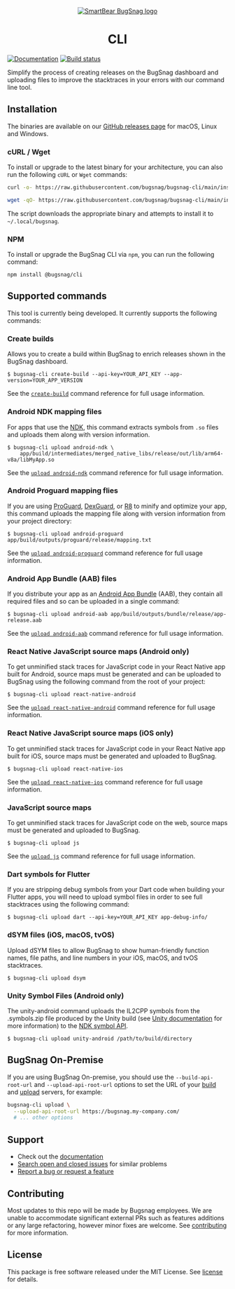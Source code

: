 <div align="center">
  <a href="https://docs.bugsnag.com/build-integrations/bugsnag-cli">
    <picture>
      <source media="(prefers-color-scheme: dark)" srcset="https://assets.smartbear.com/m/3dab7e6cf880aa2b/original/BugSnag-Repository-Header-Dark.svg">
      <img alt="SmartBear BugSnag logo" src="https://assets.smartbear.com/m/3945e02cdc983893/original/BugSnag-Repository-Header-Light.svg">
    </picture>
  </a>
  <h1>CLI</h1>
</div>


[![Documentation](https://img.shields.io/badge/documentation-latest-blue.svg)](https://docs.bugsnag.com/build-integrations/bugsnag-cli/)
[![Build status](https://badge.buildkite.com/4c42f3d6345b14ecdc243abcf974cad0cfd9844e1b0e5f2418.svg)](https://buildkite.com/bugsnag/bugsnag-cli)

Simplify the process of creating releases on the BugSnag dashboard and uploading files to improve the stacktraces in your errors with our command line tool.

## Installation

The binaries are available on our [GitHub releases page](https://github.com/bugsnag/bugsnag-cli/releases) for macOS, Linux and Windows.

### cURL / Wget

To install or upgrade to the latest binary for your architecture, you can also run the following `cURL` or `Wget` commands:

```sh
curl -o- https://raw.githubusercontent.com/bugsnag/bugsnag-cli/main/install.sh | bash
```
```sh
wget -qO- https://raw.githubusercontent.com/bugsnag/bugsnag-cli/main/install.sh | bash
```

The script downloads the appropriate binary and attempts to install it to `~/.local/bugsnag`.

### NPM

To install or upgrade the BugSnag CLI via `npm`, you can run the following command:

`npm install @bugsnag/cli`

## Supported commands

This tool is currently being developed. It currently supports the following commands:

### Create builds

Allows you to create a build within BugSnag to enrich releases shown in the BugSnag dashboard.

    $ bugsnag-cli create-build --api-key=YOUR_API_KEY --app-version=YOUR_APP_VERSION

See the [`create-build`](https://docs.bugsnag.com/build-integrations/bugsnag-cli/create-build/) command reference for full usage information.

### Android NDK mapping files

For apps that use the [NDK](https://developer.android.com/ndk/), this command extracts symbols from `.so` files and uploads them along with version information.

    $ bugsnag-cli upload android-ndk \
        app/build/intermediates/merged_native_libs/release/out/lib/arm64-v8a/libMyApp.so

See the [`upload android-ndk`](https://docs.bugsnag.com/build-integrations/bugsnag-cli/upload-android-ndk/) command reference for full usage information.

### Android Proguard mapping flies

If you are using [ProGuard](https://developer.android.com/studio/build/shrink-code.html), [DexGuard](https://www.guardsquare.com/en/dexguard), or [R8](https://r8.googlesource.com/r8#d8-dexer-and-r8-shrinker) to minify and optimize your app, this command uploads the mapping file along with version information from your project directory:

    $ bugsnag-cli upload android-proguard app/build/outputs/proguard/release/mapping.txt

See the [`upload android-proguard`](https://docs.bugsnag.com/build-integrations/bugsnag-cli/upload-android-proguard/) command reference for full usage information.

### Android App Bundle (AAB) files

If you distribute your app as an [Android App Bundle](https://developer.android.com/guide/app-bundle) (AAB), they contain all required files and so can be uploaded in a single command:

    $ bugsnag-cli upload android-aab app/build/outputs/bundle/release/app-release.aab

See the [`upload android-aab`](https://docs.bugsnag.com/build-integrations/bugsnag-cli/upload-android-ndk/) command reference for full usage information.

### React Native JavaScript source maps (Android only)

To get unminified stack traces for JavaScript code in your React Native app built for Android, source maps must be generated and can be uploaded to BugSnag using the following command from the root of your project:

    $ bugsnag-cli upload react-native-android

See the [`upload react-native-android`](https://docs.bugsnag.com/build-integrations/bugsnag-cli/upload-rn-android/) command reference for full usage information.

### React Native JavaScript source maps (iOS only)

To get unminified stack traces for JavaScript code in your React Native app built for iOS, source maps must be generated and uploaded to BugSnag.

    $ bugsnag-cli upload react-native-ios

See the [`upload react-native-ios`](https://docs.bugsnag.com/build-integrations/bugsnag-cli/upload-rn-ios/) command reference for full usage information.

### JavaScript source maps

To get unminified stack traces for JavaScript code on the web, source maps must be generated and uploaded to BugSnag.

    $ bugsnag-cli upload js

See the [`upload js`](https://docs.bugsnag.com/build-integrations/bugsnag-cli/upload-js/) command reference for full usage information.

### Dart symbols for Flutter

If you are stripping debug symbols from your Dart code when building your Flutter apps, you will need to upload symbol files in order to see full stacktraces using the following command:

    $ bugsnag-cli upload dart --api-key=YOUR_API_KEY app-debug-info/

### dSYM files (iOS, macOS, tvOS)

Upload dSYM files to allow BugSnag to show human-friendly function names, file paths, and line numbers in your iOS, macOS, and tvOS stacktraces.

    $ bugsnag-cli upload dsym

### Unity Symbol Files (Android only) 

The unity-android command uploads the IL2CPP symbols from the .symbols.zip file produced by the Unity build (see [Unity documentation](https://docs.unity3d.com/Manual/android-symbols.html) for more information) to the [NDK symbol API](https://d1upynpnqddd6j.cloudfront.net/api/ndk-symbol-mapping-upload/).

    $ bugsnag-cli upload unity-android /path/to/build/directory


## BugSnag On-Premise

If you are using BugSnag On-premise, you should use the `--build-api-root-url` and `--upload-api-root-url` options to set the URL of your [build](https://docs.bugsnag.com/on-premise/single-machine/service-ports/#bugsnag-build-api) and [upload](https://docs.bugsnag.com/on-premise/single-machine/service-ports/#bugsnag-upload-server) servers, for example:

```sh
bugsnag-cli upload \
  --upload-api-root-url https://bugsnag.my-company.com/
  # ... other options
```

## Support

* Check out the [documentation](https://docs.bugsnag.com/build-integrations/bugsnag-cli/)
* [Search open and closed issues](https://github.com/bugsnag/bugsnag-cli/issues?q=+) for similar problems
* [Report a bug or request a feature](https://github.com/bugsnag/bugsnag-cli/issues/new)

## Contributing

Most updates to this repo will be made by Bugsnag employees. We are unable to accommodate significant external PRs such as features additions or any large refactoring, however minor fixes are welcome. See [contributing](CONTRIBUTING.md) for more information.

## License

This package is free software released under the MIT License. See [license](./LICENSE) for details.
